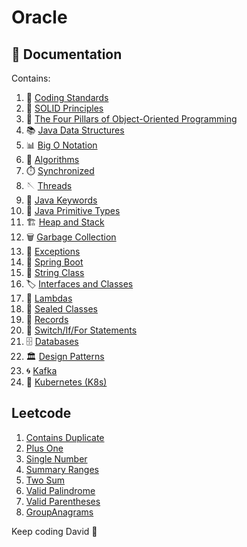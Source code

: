 # Oracle


## 📄 Documentation

Contains:

1. 📏 [Coding Standards](documentation/CodingStandards.md)
2. 🧱 [SOLID Principles](documentation/SolidPrinciples.md)
3. 🎨 [The Four Pillars of Object-Oriented Programming](documentation/Four%20Pillars%20of%20Object-Oriented%20Programming.md)
4. 📚 [Java Data Structures](documentation/Java%20Data%20Structures.md)
5. 📊 [Big O Notation](documentation/Big%20O%20Notation.md)
6. 🧠 [Algorithms](documentation/Algorithms.md)
7. ⏱️ [Synchronized](documentation/Synchronized.md)
8. 🪡 [Threads](documentation/Threads.md)
9. 🍩 [Java Keywords](documentation/Java%20Keywords.md)
10. 🐁 [Java Primitive Types](documentation/Java%20Primitive%20Types.md)
11. 🏗️ [Heap and Stack](documentation/Heap%20and%20Stack.md)
12. 🗑️ [Garbage Collection](documentation/Garbage%20Collection.md)
13. 🚨 [Exceptions](documentation/Exceptions.md)
14. 🌱 [Spring Boot](documentation/SpringBoot.md)
15. 🔗 [String Class](documentation/StringClass.md)
16. 🏷️ [Interfaces and Classes](documentation/InterfacesAndClasses.md)
17. 🎯 [Lambdas](documentation/Lambdas.md)
18. 🚪 [Sealed Classes](documentation/SealedClasses.md)
19. 📜 [Records](documentation/Records.md)
20. 🔄 [Switch/If/For Statements](documentation/SwitchIfForStatements.md)
21. 🗄️ [Databases](documentation/Databases.md)
22. 🏛️ [Design Patterns](documentation/DesignPatterns.md)
23. 🌀 [Kafka](documentation/Kafka.md)
24. 🚢 [Kubernetes (K8s)](documentation/K8s.md)



## Leetcode 

1. [Contains Duplicate](leetcode/containsduplicate/ContainsDuplicate.md)
2. [Plus One](leetcode/plusOne/PlusOne.md)
3. [Single Number](leetcode/singlenumber/SingleNumber.md)
4. [Summary Ranges](leetcode/summaryranges/SummaryRanges.md)
5. [Two Sum](leetcode/twosum/TwoSum.md)
6. [Valid Palindrome](leetcode/validpalindrome/ValidPalindrome.md)
7. [Valid Parentheses](leetcode/validparentheses/ValidParentheses.md)
8. [GroupAnagrams](leetcode/groupanagrams/groupAnagrams.md)


Keep coding David 🚀
